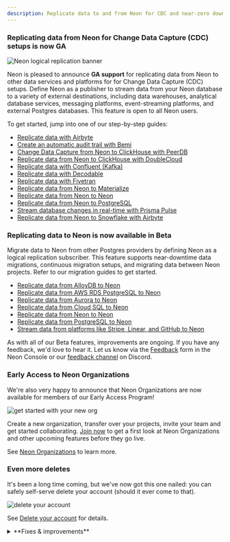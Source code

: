 ```yaml
---
description: Replicate data to and from Neon for CDC and near-zero downtime migrations, early acces to Neon Organizations, and more
---
```


### Replicating data from Neon for Change Data Capture (CDC) setups is now GA

![Neon logical replication banner](/docs/relnotes/neon-logical-replication.jpg)

Neon is pleased to announce **GA support** for replicating data from Neon to other data services and platforms for for Change Data Capture (CDC) setups. Define Neon as a publisher to stream data from your Neon database to a variety of external destinations, including data warehouses, analytical database services, messaging platforms, event-streaming platforms, and external Postgres databases. This feature is open to all Neon users.

To get started, jump into one of our step-by-step guides:

- [Replicate data with Airbyte](/docs/guides/logical-replication-airbyte)
- [Create an automatic audit trail with Bemi](/docs/guides/bemi)
- [Change Data Capture from Neon to ClickHouse with PeerDB](https://docs.peerdb.io/mirror/cdc-neon-clickhouse)
- [Replicate data from Neon to ClickHouse with DoubleCloud](/docs/guides/logical-replication-clickhouse)
- [Replicate data with Confluent (Kafka)](/docs/guides/logical-replication-kafka-confluent)
- [Replicate data with Decodable](/docs/guides/logical-replication-decodable)
- [Replicate data with Fivetran](/docs/guides/logical-replication-fivetran)
- [Replicate data from Neon to Materialize](/docs/guides/logical-replication-materialize)
- [Replicate data from Neon to Neon](/docs/guides/logical-replication-neon-to-neon)
- [Replicate data from Neon to PostgreSQL](/docs/guides/logical-replication-postgres)
- [Stream database changes in real-time with Prisma Pulse](/docs/guides/logical-replication-prisma-pulse)
- [Replicate data from Neon to Snowflake with Airbyte](/docs/guides/logical-replication-airbyte-snowflake)

### Replicating data to Neon is now available in Beta

Migrate data to Neon from other Postgres providers by defining Neon as a logical replication subscriber. This feature supports near-downtime data migrations, continuous migration setups, and migrating data between Neon projects. Refer to our migration guides to get started.

- [Replicate data from AlloyDB to Neon](/docs/guides/logical-replication-alloydb)
- [Replicate data from AWS RDS PostgreSQL to Neon](/docs/guides/logical-replication-rds-to-neon)
- [Replicate data from Aurora to Neon](/docs/guides/logical-replication-aurora-to-neon)
- [Replicate data from Cloud SQL to Neon](/docs/guides/logical-replication-cloud-sql)
- [Replicate data from Neon to Neon](/docs/guides/logical-replication-neon-to-neon)
- [Replicate data from PostgreSQL to Neon](/docs/guides/logical-replication-postgres-to-neon)
- [Stream data from platforms like Stripe, Linear, and GitHub to Neon](/docs/guides/sequin)

As with all of our Beta features, improvements are ongoing. If you have any feedback, we'd love to hear it. Let us know via the [Feedback](https://console.neon.tech/app/projects?modal=feedback) form in the Neon Console or our [feedback channel](https://discord.com/channels/1176467419317940276/1176788564890112042) on Discord.

### Early Access to Neon Organizations

We're also very happy to announce that Neon Organizations are now available for members of our Early Access Program!

![get started with your new org](/docs/relnotes/orgs_create_next.png)

Create a new organization, transfer over your projects, invite your team and get started collaborating. [Join now](https://neon.tech/early-access-program) to get a first look at Neon Organizations and other upcoming features before they go live.

See [Neon Organizations](/docs/manage/organizations) to learn more.

### Even more deletes

It's been a long time coming, but we've now got this one nailed: you can safely self-serve delete your account (should it ever come to that).

![delete your account](/docs/relnotes/delete_account.png)

See [Delete your account](/docs/manage/accounts#delete-your-account) for details.

<details>
<summary>**Fixes & improvements**</summary>

- The Billing page for Free Plan users now shows a percentage value for **Compute branches** usage. The title of this metric was also changed from **Compute** to **Compute branches** to reflect that the compute allowance tracked by this metric is for non-primary branch computes.
  ![Compute branches metric](/docs/relnotes/compute_branches.png)
- Queries saved to the Neon SQL Editor **Saved** list are now limited to 9 KB in length. A similar restriction was introduced Neon SQL Editor **History** list last week. While you can execute longer queries from the SQL Editor, any query exceeding 9 KB will be truncated when saved. A `-- QUERY TRUNCATED` comment is added at the beginning of these queries to indicate truncation.
- We updated the Drizzle Studio version that powers the **Tables** page in the Neon Console. This update addresses an issue where updating a column value in one row via the table editor the same column value in in other rows to be updated.
- Fixed an issue in the Neon Console where some page labels in the sidebar were not highlighted when selected.

</details>
